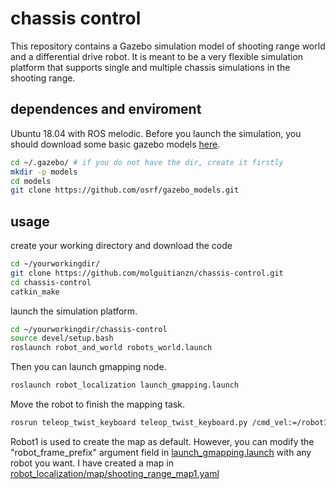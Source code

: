 # chassis control
This repository contains a Gazebo simulation model of shooting range world and a differential drive robot. It is meant to be a very flexible simulation platform that supports single and multiple chassis simulations in the shooting range.

## dependences and enviroment
Ubuntu 18.04 with ROS melodic.
Before you launch the simulation, you should download some basic gazebo models [here](https://github.com/osrf/gazebo_models).
```bash
cd ~/.gazebo/ # if you do not have the dir, create it firstly
mkdir -p models
cd models
git clone https://github.com/osrf/gazebo_models.git
```

## usage
create your working directory and download the code
```bash
cd ~/yourworkingdir/
git clone https://github.com/molguitianzn/chassis-control.git
cd chassis-control
catkin_make
```
launch the simulation platform.
```bash
cd ~/yourworkingdir/chassis-control
source devel/setup.bash
roslaunch robot_and_world robots_world.launch
```
Then you can launch gmapping node.
```bash
roslaunch robot_localization launch_gmapping.launch
```
Move the robot to finish the mapping task.
```bash
rosrun teleop_twist_keyboard teleop_twist_keyboard.py /cmd_vel:=/robot1/cmd_vel
```
Robot1 is used to create the map as default. However, you can modify the "robot_frame_prefix" argument field in [launch_gmapping.launch](robot_localization/launch/launch_gmapping.launch) with any robot you want.
I have created a map in [robot_localization/map/shooting_range_map1.yaml](robot_localization/map/shooting_range_map1.yaml)